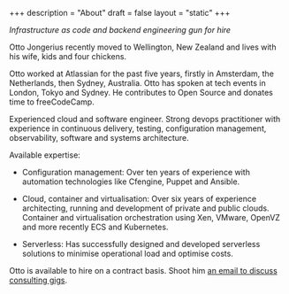 +++
description = "About"
draft = false
layout = "static"
+++

_Infrastructure as code and backend engineering gun for hire_

Otto Jongerius recently moved to Wellington, New Zealand and lives with his wife, kids and four chickens.

Otto worked at Atlassian for the past five years, firstly in Amsterdam, the Netherlands, then Sydney, Australia. Otto has spoken at tech events in London, Tokyo and Sydney. He contributes to Open Source and donates time to freeCodeCamp.

Experienced cloud and software engineer. Strong devops practitioner with experience in continuous delivery, testing, configuration management, observability, software and systems architecture.


Available expertise:

* Configuration management: Over ten years of experience with automation technologies like Cfengine, Puppet and Ansible.

* Cloud, container and virtualisation: Over six years of experience architecting, running and development of private and public clouds. Container and virtualisation orchestration using Xen, VMware, OpenVZ and more recently ECS and Kubernetes.

* Serverless: Has successfully designed and developed serverless solutions to minimise operational load and optimise costs.


Otto is available to hire on a contract basis. Shoot him <a href="mailto:www+otto@jongerius.solutions">an email to discuss consulting gigs</a>.
